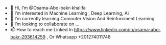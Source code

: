 - 👋 Hi, I’m @Osama-Abo-bakr-khalifa
- 👀 I’m interested in Machine Learning , Deep Learning, Ai
- 🌱 I’m currently learning Comouter Vision And Reinforcment Learning
- 💞️ I’m looking to collaborate on ...
- 📫 How to reach me Linked In https://www.linkedin.com/in/osama-abo-bakr-293614259 ,  Or Whatsapp +201274011748

<!---
Osama-Abo-bakr-khalifa/Osama-Abo-bakr-khalifa is a ✨ special ✨ repository because its `README.md` (this file) appears on your GitHub profile.
You can click the Preview link to take a look at your changes.
--->
